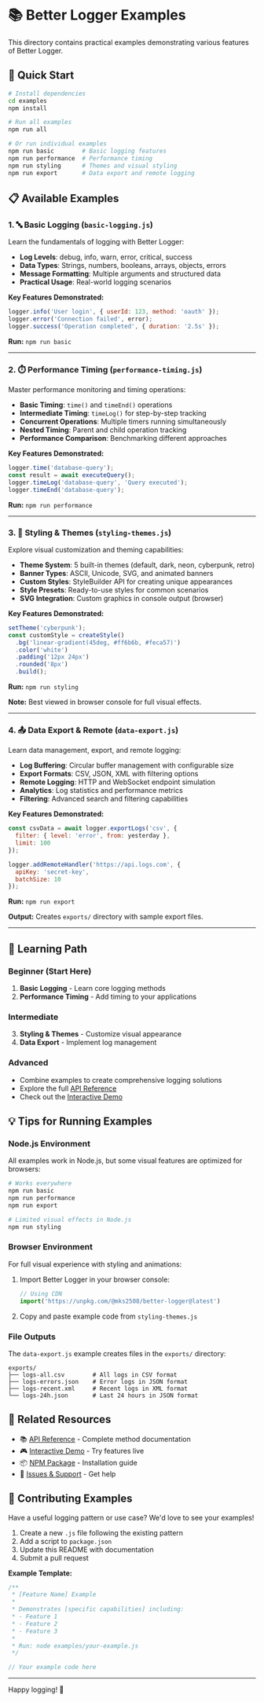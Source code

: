 # 📚 Better Logger Examples

This directory contains practical examples demonstrating various features of Better Logger.

## 🚀 Quick Start

```bash
# Install dependencies
cd examples
npm install

# Run all examples
npm run all

# Or run individual examples
npm run basic        # Basic logging features
npm run performance  # Performance timing
npm run styling      # Themes and visual styling  
npm run export       # Data export and remote logging
```

## 📋 Available Examples

### 1. 🔤 Basic Logging (`basic-logging.js`)

Learn the fundamentals of logging with Better Logger:

- **Log Levels**: debug, info, warn, error, critical, success
- **Data Types**: Strings, numbers, booleans, arrays, objects, errors
- **Message Formatting**: Multiple arguments and structured data
- **Practical Usage**: Real-world logging scenarios

**Key Features Demonstrated:**
```javascript
logger.info('User login', { userId: 123, method: 'oauth' });
logger.error('Connection failed', error);
logger.success('Operation completed', { duration: '2.5s' });
```

**Run:** `npm run basic`

---

### 2. ⏱️ Performance Timing (`performance-timing.js`)

Master performance monitoring and timing operations:

- **Basic Timing**: `time()` and `timeEnd()` operations
- **Intermediate Timing**: `timeLog()` for step-by-step tracking
- **Concurrent Operations**: Multiple timers running simultaneously
- **Nested Timing**: Parent and child operation tracking
- **Performance Comparison**: Benchmarking different approaches

**Key Features Demonstrated:**
```javascript
logger.time('database-query');
const result = await executeQuery();
logger.timeLog('database-query', 'Query executed');
logger.timeEnd('database-query');
```

**Run:** `npm run performance`

---

### 3. 🎨 Styling & Themes (`styling-themes.js`)

Explore visual customization and theming capabilities:

- **Theme System**: 5 built-in themes (default, dark, neon, cyberpunk, retro)
- **Banner Types**: ASCII, Unicode, SVG, and animated banners
- **Custom Styles**: StyleBuilder API for creating unique appearances
- **Style Presets**: Ready-to-use styles for common scenarios
- **SVG Integration**: Custom graphics in console output (browser)

**Key Features Demonstrated:**
```javascript
setTheme('cyberpunk');
const customStyle = createStyle()
  .bg('linear-gradient(45deg, #ff6b6b, #feca57)')
  .color('white')
  .padding('12px 24px')
  .rounded('8px')
  .build();
```

**Run:** `npm run styling`

**Note:** Best viewed in browser console for full visual effects.

---

### 4. 📤 Data Export & Remote (`data-export.js`)

Learn data management, export, and remote logging:

- **Log Buffering**: Circular buffer management with configurable size
- **Export Formats**: CSV, JSON, XML with filtering options
- **Remote Logging**: HTTP and WebSocket endpoint simulation
- **Analytics**: Log statistics and performance metrics
- **Filtering**: Advanced search and filtering capabilities

**Key Features Demonstrated:**
```javascript
const csvData = await logger.exportLogs('csv', {
  filter: { level: 'error', from: yesterday },
  limit: 100
});

logger.addRemoteHandler('https://api.logs.com', {
  apiKey: 'secret-key',
  batchSize: 10
});
```

**Run:** `npm run export`

**Output:** Creates `exports/` directory with sample export files.

---

## 🎯 Learning Path

### Beginner (Start Here)
1. **Basic Logging** - Learn core logging methods
2. **Performance Timing** - Add timing to your applications

### Intermediate  
3. **Styling & Themes** - Customize visual appearance
4. **Data Export** - Implement log management

### Advanced
- Combine examples to create comprehensive logging solutions
- Explore the full [API Reference](../docs/API.md)
- Check out the [Interactive Demo](https://mks2508.github.io/advanced-logger/)

## 💡 Tips for Running Examples

### Node.js Environment
All examples work in Node.js, but some visual features are optimized for browsers:

```bash
# Works everywhere
npm run basic
npm run performance
npm run export

# Limited visual effects in Node.js
npm run styling
```

### Browser Environment
For full visual experience with styling and animations:

1. Import Better Logger in your browser console:
   ```javascript
   // Using CDN
   import('https://unpkg.com/@mks2508/better-logger@latest')
   ```

2. Copy and paste example code from `styling-themes.js`

### File Outputs
The `data-export.js` example creates files in the `exports/` directory:

```
exports/
├── logs-all.csv        # All logs in CSV format
├── logs-errors.json    # Error logs in JSON format  
├── logs-recent.xml     # Recent logs in XML format
└── logs-24h.json       # Last 24 hours in JSON format
```

## 🔗 Related Resources

- 📚 [API Reference](../docs/API.md) - Complete method documentation
- 🎮 [Interactive Demo](https://mks2508.github.io/advanced-logger/) - Try features live
- 📦 [NPM Package](https://www.npmjs.com/package/@mks2508/better-logger) - Installation guide
- 🐛 [Issues & Support](https://github.com/MKS2508/advanced-logger/issues) - Get help

## 🤝 Contributing Examples

Have a useful logging pattern or use case? We'd love to see your examples!

1. Create a new `.js` file following the existing pattern
2. Add a script to `package.json`
3. Update this README with documentation
4. Submit a pull request

**Example Template:**
```javascript
/**
 * [Feature Name] Example
 * 
 * Demonstrates [specific capabilities] including:
 * - Feature 1
 * - Feature 2
 * - Feature 3
 * 
 * Run: node examples/your-example.js
 */

// Your example code here
```

---

Happy logging! 🎉